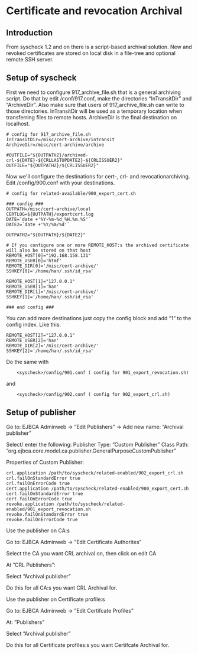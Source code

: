 Certificate and revocation Archival
===================================

Introduction 
------------------

From syscheck 1.2 and on there is a script-based archival solution. 
New and revoked certificates are stored on local disk in a file-tree and optional remote SSH server. 

Setup of syscheck
-------------------
First we need to configure 917_archive_file.sh that is a general archiving script. 
Do that by edit <syscheck>/conf/917.conf, make the directories “InTransitDir” and “ArchiveDir”. Also make sure that users of  917_archive_file.sh can write to those directories. InTransitDir will be used as a temporary location when transferring files to remote hosts. ArchiveDir is the final destination on localhost.

```
# config for 917_archive_file.sh
InTransitDir=/misc/cert-archive/intransit
ArchiveDir=/misc/cert-archive/archive

#OUTFILE="${OUTPATH2}/archived-crl-${DATE}-${CRLLASTUPDATE2}-${CRLISSUER2}"
OUTFILE="${OUTPATH2}/${CRLISSUER2}"
```

Now we'll configure the destinations for cert-, crl- and revocationarchiving.
Edit <syscheck>/config/900.conf with your destinations.

```
# config for related-available/900_export_cert.sh

### config ###
OUTPATH=/misc/cert-archive/local
CERTLOG=${OUTPATH}/exportcert.log
DATE=`date +'%Y-%m-%d_%H.%m.%S'`
DATE2=`date +'%Y/%m/%d'`

OUTPATH2="${OUTPATH}/${DATE2}"

# If you configure one or more REMOTE_HOST:s the archived certificate will also be stored on that host
REMOTE_HOST[0]="192.168.158.131"
REMOTE_USER[0]='htmf'
REMOTE_DIR[0]='/misc/cert-archive/'
SSHKEY[0]='/home/han/.ssh/id_rsa'

REMOTE_HOST[1]="127.0.0.1"
REMOTE_USER[1]='han'
REMOTE_DIR[1]='/misc/cert-archive/'
SSHKEY[1]='/home/han/.ssh/id_rsa'

### end config ###
```

You can add more destinations just copy the config block and add “1” to the config index.
Like this:
```
REMOTE_HOST[2]="127.0.0.1"
REMOTE_USER[2]='han'
REMOTE_DIR[2]='/misc/cert-archive/'
SSHKEY[2]='/home/han/.ssh/id_rsa'
```

Do the same with  

        <syscheck>/config/901.conf ( config for 901_export_revocation.sh)

and

        <syscheck>/config/902.conf ( config for 902_export_crl.sh)

Setup of publisher 
---------------------

Go to: EJBCA Adminweb → ”Edit Publishers” → Add new name: ”Archival publisher” 

Select/ enter the following: 
Publisher Type: ”Custom Publisher” 
Class Path: ”org.ejbca.core.model.ca.publisher.GeneralPurposeCustomPublisher” 


Properties of Custom Publisher: 

```
crl.application /path/to/syscheck/related-enabled/902_export_crl.sh 
crl.failOnStandardError true 
crl.failOnErrorCode true 
cert.application /path/to/syscheck/related-enabled/900_export_cert.sh 
cert.failOnStandardError true 
cert.failOnErrorCode true 
revoke.application /path/to/syscheck/related-enabled/901_export_revocation.sh 
revoke.failOnStandardError true 
revoke.failOnErrorCode true 
```

Use the publisher on CA:s 

Go to: EJBCA Adminweb → ”Edit Certificate Authorites” 

Select the CA you want CRL archival on, then click on edit CA 

At ”CRL Publishers”: 

Select ”Archival publisher” 

Do this for all CA:s you want CRL Archival for. 

Use the publisher on Certificate profile:s 

Go to: EJBCA Adminweb → ”Edit Certifcate Profiles” 

At: ”Publishers” 

Select ”Archival publisher” 

Do this for all Certificate profiles:s you want Certifcate Archival for. 

